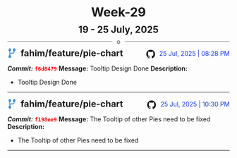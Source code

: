 <h1 style="text-align:center; margin-bottom:10px">Week-29</h1>
<h2 style="text-align:center; margin:0px">19 - 25 July, 2025</h2>
<div style="display: flex; align-items: center; justify-content: center;">
  <hr style="flex: 1; background-color: gray;" />
  <span style="padding: 0 10px;font-weight:bold; color:gray">o</span>
  <hr style="flex: 1; background-color: gray;" />
</div>

<div style="display: flex; justify-content: space-between; align-items:end;">
  <div style="display:flex">
      <img src="../assets/branch.svg" alt="GitHub Logo"  style="width:20px; margin:0 10px 0 0">
      <h3 style="margin: 0; padding:0; font-weight: bold; font-size:20px;">fahim/feature/pie-chart</h3>
  </div>
  <div style="display:flex">
  <img src="../assets/github.svg" alt="GitHub Logo" style="width:20px">
    <span style="color:rgb(16, 54, 226); text-align: right; margin:0 0 0 10px; padding:0px;">25 Jul, 2025 | 08:28 PM</span>
  </div>
</div>

**_Commit:_** <code style="color: red; font-weight: bold;">f6d8479</code>
**Message:** Tooltip Design Done
**Description:**
- Tooltip Design Done
---
<div style="display: flex; justify-content: space-between; align-items:end;">
  <div style="display:flex">
      <img src="../assets/branch.svg" alt="GitHub Logo"  style="width:20px; margin:0 10px 0 0">
      <h3 style="margin: 0; padding:0; font-weight: bold; font-size:20px;">fahim/feature/pie-chart</h3>
  </div>
  <div style="display:flex">
  <img src="../assets/github.svg" alt="GitHub Logo" style="width:20px">
    <span style="color:rgb(16, 54, 226); text-align: right; margin:0 0 0 10px; padding:0px;">25 Jul, 2025 | 10:30 PM</span>
  </div>
</div>

**_Commit:_** <code style="color: red; font-weight: bold;">f198ee9</code>
**Message:** The Tooltip of other Pies need to be fixed
**Description:**
- The Tooltip of other Pies need to be fixed
---
